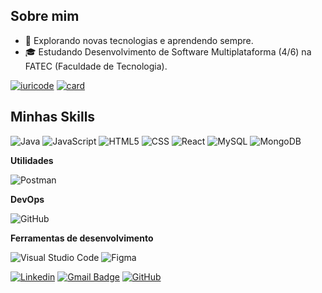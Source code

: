 <!-- ![](https://komarev.com/ghpvc/?username=iuricode&color=006bed) -->

## Sobre mim

- 🤔 Explorando novas tecnologias e aprendendo sempre.
- 🎓 Estudando Desenvolvimento de Software Multiplataforma (4/6) na FATEC (Faculdade de Tecnologia).

[![iuricode](https://github-readme-stats.vercel.app/api/top-langs/?username=allisonrps&layout=compact&theme=dark)](https://github.com/anuraghazra/github-readme-stats)
[![card](https://github-readme-stats.vercel.app/api?username=allisonrps&theme=dark&show_icons=true)](https://github.com/anuraghazra/github-readme-stats)
## Minhas Skills

![Java](https://img.shields.io/badge/-Java-333333?style=flat&logo=Java&logoColor=007396)
![JavaScript](https://img.shields.io/badge/-JavaScript-333333?style=flat&logo=javascript)
![HTML5](https://img.shields.io/badge/-HTML5-333333?style=flat&logo=HTML5)
![CSS](https://img.shields.io/badge/-CSS-333333?style=flat&logo=CSS3&logoColor=1572B6)
![React](https://img.shields.io/badge/-React-333333?style=flat&logo=react)
![MySQL](https://img.shields.io/badge/-MySQL-333333?style=flat&logo=mysql)
![MongoDB](https://img.shields.io/badge/-MongoDB-333333?style=flat&logo=mysql)

**Utilidades**

![Postman](https://img.shields.io/badge/-Postman-333333?style=flat&logo=postman)

**DevOps**

![GitHub](https://img.shields.io/badge/-GitHub-333333?style=flat&logo=github)

**Ferramentas de desenvolvimento**

![Visual Studio Code](https://img.shields.io/badge/-Visual%20Studio%20Code-333333?style=flat&logo=visual-studio-code&logoColor=007ACC)
![Figma](https://img.shields.io/badge/-Figma-333333?style=flat&logo=figma&logoColor=007ACC)

<!--
<a href="https://github.com/allisonrps" title="Perfil do Allison">
  <img height="180em" src="https://github-readme-stats.vercel.app/api?username=iuricode&theme=dracula&show_icons=true" />
</a>
-->

[![Linkedin](https://img.shields.io/badge/-username-blue?style=flat-square&logo=Linkedin&logoColor=white&link=LINK-DO-SEU-LINKEDIN)](https://www.linkedin.com/in/allison-rodrigues-27002b266/)
[![Gmail Badge](https://img.shields.io/badge/-seuemail@email.com-006bed?style=flat-square&logo=Gmail&logoColor=white&link=mailto:SEU-EMAIL)](mailto:allison_rps@hotmail.com)
[![GitHub](https://img.shields.io/github/followers/iuricode?label=follow&style=social)](LINK-DO-SEU-GITHUB)

